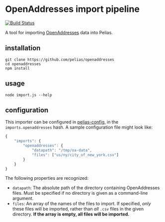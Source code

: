 # OpenAddresses import pipeline
[![Build Status](https://travis-ci.org/pelias/openaddresses.svg?branch=master)](https://travis-ci.org/pelias/openaddresses)

A tool for importing [OpenAddresses](http://openaddresses.io/) data into Pelias.

## installation
```
git clone https://github.com/pelias/openaddresses
cd openaddresses
npm install
```

## usage
```
node import.js --help
```

## configuration
This importer can be configured in [pelias-config](https://github.com/pelias/config), in the `imports.openaddresses`
hash. A sample configuration file might look like:

```javascript
{
	"imports": {
		"openaddresses": {
			"datapath": "/tmp/oa-data",
			"files": ["us/ny/city_of_new_york.csv"]
		}
	}
}
```

The following properties are recognized:

  * `datapath`: The absolute path of the directory containing OpenAddresses files. Must be specified if no directory is
    given as a command-line argument.
  * `files`: An array of the names of the files to import. If specified, *only* these files will be imported, rather
    than *all* `.csv` files in the given directory. **If the array is empty, all files will be imported.**
